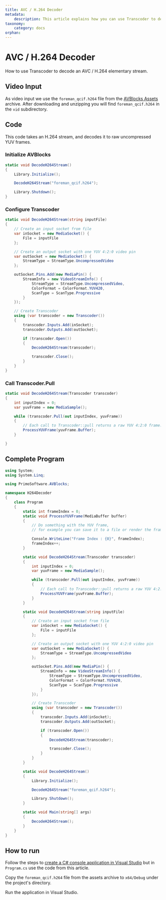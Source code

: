 ```yaml
---
title: AVC / H.264 Decoder
metadata:
    description: This article explains how you can use Transcoder to decode an AVC / H.264 elementary stream.
taxonomy:
    category: docs
orphan:
---
```


# AVC / H.264 Decoder

How to use Transcoder to decode an AVC / H.264 elementary stream.


## Video Input

As video input we use the `foreman_qcif.h264` file from the [AVBlocks Assets](https://github.com/avblocks/avblocks-assets/releases) archive. After downloading and unzipping you will find `foreman_qcif.h264` in the `vid` subdirectory.

## Code

This code takes an H.264 stream, and decodes it to raw uncompressed YUV frames.

### Initialize AVBlocks

``` csharp
static void DecodeH264Stream()
{
    Library.Initialize();

    DecodeH264Stream("foreman_qcif.h264");

    Library.Shutdown();
}
```

### Configure Transcoder

``` csharp
static void DecodeH264Stream(string inputFile)
{
    // Create an input socket from file
    var inSocket = new MediaSocket() {
        File = inputFile
    };

    // Create an output socket with one YUV 4:2:0 video pin
    var outSocket = new MediaSocket() {
        StreamType = StreamType.UncompressedVideo
    };

    outSocket.Pins.Add(new MediaPin() {
        StreamInfo = new VideoStreamInfo() {
            StreamType = StreamType.UncompressedVideo,
            ColorFormat = ColorFormat.YUV420,
            ScanType = ScanType.Progressive
        }
    });

    // Create Transcoder
    using (var transcoder = new Transcoder())
    {
        transcoder.Inputs.Add(inSocket);
        transcoder.Outputs.Add(outSocket);

        if (transcoder.Open())
        {
            DecodeH264Stream(transcoder);

            transcoder.Close();
        }
    }
}
```

### Call Transcoder.Pull

``` csharp
static void DecodeH264Stream(Transcoder transcoder)
{
    int inputIndex = 0;
    var yuvFrame = new MediaSample();

    while (transcoder.Pull(out inputIndex, yuvFrame))
    {
        // Each call to Transcoder::pull returns a raw YUV 4:2:0 frame. 
        ProcessYUVFrame(yuvFrame.Buffer);
    }

}
```

## Complete Program

``` csharp
using System;
using System.Linq;

using PrimoSoftware.AVBlocks;

namespace H264Decoder
{
    class Program
    {
        static int frameIndex = 0;
        static void ProcessYUVFrame(MediaBuffer buffer)
        {
            // Do something with the YUV frame, 
            // for example you can save it to a file or render the frame on the screen

            Console.WriteLine("Frame Index : {0}", frameIndex);
            frameIndex++;
        }

        static void DecodeH264Stream(Transcoder transcoder)
        {
            int inputIndex = 0;
            var yuvFrame = new MediaSample();

            while (transcoder.Pull(out inputIndex, yuvFrame))
            {
                // Each call to Transcoder::pull returns a raw YUV 4:2:0 frame. 
                ProcessYUVFrame(yuvFrame.Buffer);
            }
        }

        static void DecodeH264Stream(string inputFile)
        {
            // Create an input socket from file
            var inSocket = new MediaSocket() {
                File = inputFile
            };

            // Create an output socket with one YUV 4:2:0 video pin
            var outSocket = new MediaSocket() {
                StreamType = StreamType.UncompressedVideo
            };

            outSocket.Pins.Add(new MediaPin() {
                StreamInfo = new VideoStreamInfo() {
                    StreamType = StreamType.UncompressedVideo,
                    ColorFormat = ColorFormat.YUV420,
                    ScanType = ScanType.Progressive
                }
            });

            // Create Transcoder
            using (var transcoder = new Transcoder())
            {
                transcoder.Inputs.Add(inSocket);
                transcoder.Outputs.Add(outSocket);

                if (transcoder.Open())
                {
                    DecodeH264Stream(transcoder);

                    transcoder.Close();
                }
            }
        }

        static void DecodeH264Stream()
        {
            Library.Initialize();

            DecodeH264Stream("foreman_qcif.h264");

            Library.Shutdown();
        }

        static void Main(string[] args)
        {
            DecodeH264Stream();
        }
    }
}
```

## How to run

Follow the steps to [create a C# console application in Visual Studio](../getting-started/create-a-c-sharp-console-application-in-visual-studio) but in `Program.cs` use the code from this article. 

Copy the `foreman_qcif.h264` file from the assets archive to `x64/Debug` under the project's directory.

Run the application in Visual Studio.

